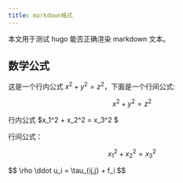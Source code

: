 ```yaml
---
title: markdown格式
---
```


本文用于测试 hugo 能否正确渲染 markdown 文本。

## 数学公式

这是一个行内公式 $x^2+y^2=z^2$，下面是一个行间公式:

$$ x^2+y^2=z^2 $$

行内公式 $x_1^2 + x_2^2 = x_3^2 $

行间公式：

$$ x_1^2 + x_2^2 = x_3^2 $$

<div>$$ \rho \ddot u_i = \tau_{ij,j} + f_i $$</div>
